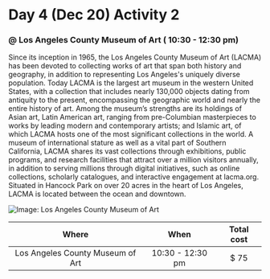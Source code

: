 # Day 4 (Dec 20) Activity 2
### @ Los Angeles County Museum of Art ( 10:30 - 12:30 pm)

  Since its inception in 1965, the Los Angeles County Museum of Art (LACMA) has been devoted to collecting works of art that span both history and geography, in addition to representing Los Angeles's uniquely diverse population. Today LACMA is the largest art museum in the western United States, with a collection that includes nearly 130,000 objects dating from antiquity to the present, encompassing the geographic world and nearly the entire history of art. Among the museum’s strengths are its holdings of Asian art, Latin American art, ranging from pre-Columbian masterpieces to works by leading modern and contemporary artists; and Islamic art, of which LACMA hosts one of the most significant collections in the world. A museum of international stature as well as a vital part of Southern California, LACMA shares its vast collections through exhibitions, public programs, and research facilities that attract over a million visitors annually, in addition to serving millions through digital initiatives, such as online collections, scholarly catalogues, and interactive engagement at lacma.org. Situated in Hancock Park on over 20 acres in the heart of Los Angeles, LACMA is located between the ocean and downtown.

![Image: Los Angeles County Museum of Art](http://www.lacma.org/sites/default/files/Overview.jpg)

|Where             |When     |Total cost|
|:----------------:|:-------:|:--------:|
|Los Angeles County Museum of Art|10:30 - 12:30 pm| $ 75     |   
